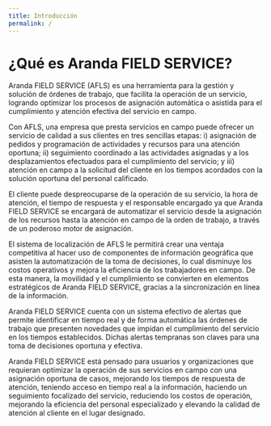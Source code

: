 ```yaml
---
title: Introducción
permalink: /
---
```


# ¿Qué es Aranda FIELD SERVICE?


Aranda FIELD SERVICE (AFLS) es una herramienta para la gestión y solución de órdenes de trabajo, que facilita la operación de un servicio, logrando optimizar los procesos de asignación automática o asistida para el cumplimiento y atención efectiva del servicio en campo.

Con AFLS, una empresa que presta servicios en campo puede ofrecer un servicio de calidad a sus clientes en tres sencillas etapas: i) asignación de pedidos y programación de actividades y recursos para una atención oportuna; ii) seguimiento coordinado a las actividades asignadas y a los desplazamientos efectuados para el cumplimiento del servicio; y iii) atención en campo a la solicitud del cliente en los tiempos acordados con la solución oportuna del personal calificado.

El cliente puede despreocuparse de la operación de su servicio, la hora de atención, el tiempo de respuesta y el responsable encargado ya que Aranda FIELD SERVICE se encargará de automatizar el servicio desde la asignación de los recursos hasta la atención en campo de la orden de trabajo, a través de un poderoso motor de asignación.

El sistema de localización de AFLS le permitirá crear una ventaja competitiva al hacer uso de componentes de información geográfica que asisten la automatización de la toma de decisiones, lo cual disminuye los costos operativos y mejora la eficiencia de los trabajadores en campo. De esta manera, la movilidad y el cumplimiento se convierten en elementos estratégicos de Aranda FIELD SERVICE, gracias a la sincronización en línea de la información.

Aranda FIELD SERVICE cuenta con un sistema efectivo de alertas que permite identificar en tiempo real y de forma automática las órdenes de trabajo que presenten novedades que impidan el cumplimiento del servicio en los tiempos establecidos. Dichas alertas tempranas son claves para una toma de decisiones oportuna y efectiva.

Aranda FIELD SERVICE está pensado para usuarios y organizaciones que requieran optimizar la operación de sus servicios en campo con una asignación oportuna de casos, mejorando los tiempos de respuesta de atención, teniendo acceso en tiempo real a la información, haciendo un seguimiento focalizado del servicio, reduciendo los costos de operación, mejorando la eficiencia del personal especializado y elevando la calidad de atención al cliente en el lugar designado.
